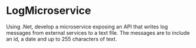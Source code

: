 # LogMicroservice

Using .Net, develop a microservice exposing an API that writes log messages from external services to a text file. The messages are to include an id, a date and up to 255 characters of text.
